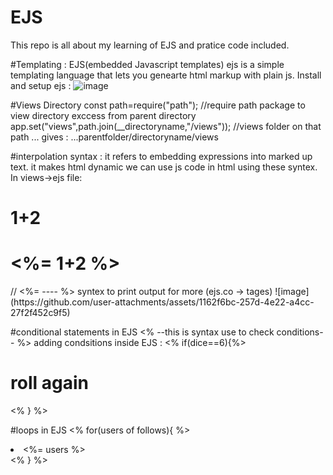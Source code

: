 # EJS
This repo is all about my learning of EJS and pratice code included.

#Templating : 
EJS(embedded Javascript templates)
ejs is a simple templating language that lets you genearte html markup  with plain js.
Install and setup ejs :
![image](https://github.com/user-attachments/assets/a46f1edd-f3e2-4b57-94ef-8a675cd5ea73)

#Views Directory 
const path=require("path");
//require path package to view directory exccess from parent directory
app.set("views",path.join(__directoryname,"/views"));
//views folder on that path ... gives : ...parentfolder/directoryname/views 

#interpolation syntax : 
it refers to embedding expressions into marked up text.
it makes html dynamic we can use js code in html using these syntex.
In views->ejs file: 
 <h1>1+2</h1>
<h1><%= 1+2 %></h1> // <%= ---- %> syntex to print output for more (ejs.co -> tages)
![image](https://github.com/user-attachments/assets/1162f6bc-257d-4e22-a4cc-27f2f452c9f5)

#conditional statements in EJS
<% --this is syntax use to check conditions-- %>
adding condsitions inside EJS :
<% if(dice==6){%>
<h1>roll again</h1>
<% } %>

#loops in EJS 
<% for(users of follows){ %>
<li> <%= users %> </li>
<% } %>

